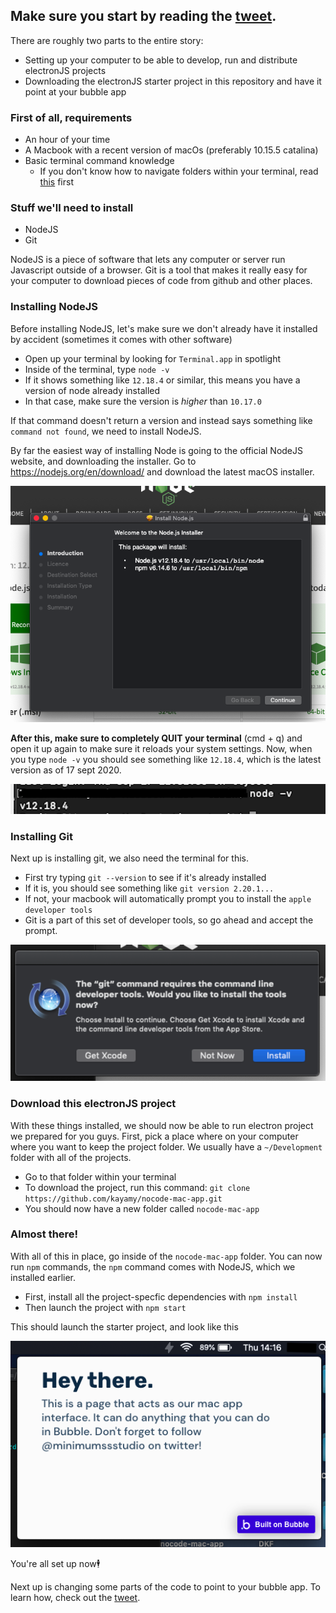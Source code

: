 ## Make sure you start by reading the [tweet](twitter.com/minimumssstudio).

There are roughly two parts to the entire story:

- Setting up your computer to be able to develop, run and distribute electronJS projects
- Downloading the electronJS starter project in this repository and have it point at your bubble app

### First of all, requirements

- An hour of your time
- A Macbook with a recent version of macOs (preferably 10.15.5 catalina)
- Basic terminal command knowledge
  -  If you don't know how to navigate folders within your terminal, read [this](https://scotch.io/bar-talk/10-need-to-know-mac-terminal-commands) first

### Stuff we'll need to install

- NodeJS
- Git

NodeJS is a piece of software that lets any computer or server run Javascript outside of a browser.
Git is a tool that makes it really easy for your computer to download pieces of code from github and other places.

### Installing NodeJS

Before installing NodeJS, let's make sure we don't already have it installed by accident (sometimes it comes with other software)

- Open up your terminal by looking for `Terminal.app` in spotlight
- Inside of the terminal, type `node -v`
- If it shows something like `12.18.4` or similar, this means you have a version of node already installed
- In that case, make sure the version is *higher* than `10.17.0`

If that command doesn't return a version and instead says something like `command not found`, we need to install NodeJS.

By far the easiest way of installing Node is going to the official NodeJS website, and downloading the installer.
Go to https://nodejs.org/en/download/ and download the latest macOS installer.

![2](https://github.com/kayamy/nocode-mac-app/blob/master/images/2.png)

**After this, make sure to completely QUIT your terminal** (cmd + q) and open it up again to make sure it reloads your system settings.
Now, when you type `node -v` you should see something like `12.18.4`, which is the latest version as of 17 sept 2020.

![3](https://github.com/kayamy/nocode-mac-app/blob/master/images/3.png)

### Installing Git

Next up is installing git, we also need the terminal for this.

- First try typing `git --version` to see if it's already installed
- If it is, you should see something like `git version 2.20.1...`
- If not, your macbook will automatically prompt you to install the `apple developer tools`
- Git is a part of this set of developer tools, so go ahead and accept the prompt.

![4](https://github.com/kayamy/nocode-mac-app/blob/master/images/4.png)

### Download this electronJS project

With these things installed, we should now be able to run electron project we prepared for you guys.
First, pick a place where on your computer where you want to keep the project folder.
We usually have a `~/Development` folder with all of the projects.

- Go to that folder within your terminal
- To download the project, run this command: `git clone https://github.com/kayamy/nocode-mac-app.git`
- You should now have a new folder called `nocode-mac-app`

### Almost there!

With all of this in place, go inside of the `nocode-mac-app` folder.
You can now run `npm` commands, the `npm` command comes with NodeJS, which we installed earlier.

- First, install all the project-specfic dependencies with `npm install`
- Then launch the project with `npm start`

This should launch the starter project, and look like this

![5](https://github.com/kayamy/nocode-mac-app/blob/master/images/5.png)

You're all set up now🕴️

Next up is changing some parts of the code to point to your bubble app.
To learn how, check out the [tweet](twitter.com/minimumssstudio).

